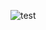 ![test](https://github.com/AntonioMakdissi/pythonWpoetry/actions/workflows/auto_test.yml/coverage.svg)
